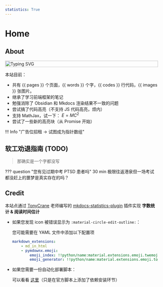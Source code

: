 ```yaml
---
statistics: True
---
```


# Home

## About

<div style="width:100%; display:flex; align-items:center;">
<img style="width:100%; max-width:800px;"
src="https://readme-typing-svg.demolab.com?font=Zen+Old+Mincho&pause=1000&color=3FBA84&vCenter=true&width=435&height=40&lines=%E6%AC%A2%E8%BF%8E%E5%A4%A7%E5%AE%B6%E5%92%8C%E6%88%91%E4%B8%80%E8%B5%B7%E5%85%89%E6%98%8E%E7%88%AC%E8%A1%8C%EF%BC%81;%E8%BD%AF%E5%B7%A5%E4%BA%BA%E9%83%BD%E4%BC%9A%E6%9C%89%E7%BE%8E%E5%A5%BD%E7%9A%84%E6%9C%AA%E6%9D%A5+...++%3F"
alt="Typing SVG" 
/>
</div>

本站目前：

- 共有 {{ pages }} 个页面，{{ words }} 个字，{{ codes }} 行代码，{{ images }} 张图片。
- 继承了学习前端框架的笔记
- 勉强消除了 Obsidian 和 Mkdocs 渲染结果不一致的问题
- 尝试搞了代码高亮（不支持 JS 代码高亮，烦内）
- 支持 MathJax，试一下： $E = MC^2$
- 尝试了一些新的高亮块（从 Promise 开始）

!!! Info "广告位招租 -> 试图成为指针数组"

## 软工劝退指南 (TODO)

> 那确实是一个字都没写

??? question "您有见过期中考 PTSD 患者吗"
    30 min 极限往返港泉但一场考试都没赶上的噩梦是真实存在的吗？

## Credit

本站点通过 [TonyCrane](https://github.com/TonyCrane) 老师编写的 [mkdocs-statistics-plugin](https://github.com/TonyCrane/mkdocs-statistics-plugin) 插件实现 **字数统计 & 阅读时间估计**

- 如果您发现 icon 被错误显示为 `:material-circle-edit-outline:`：
  
    您可能需要在 YAML 文件中添加以下配置项

    ```yaml
    markdown_extensions:
        - md_in_html
        - pymdownx.emoji:
            emoji_index: !!python/name:material.extensions.emoji.twemoji
            emoji_generator: !!python/name:material.extensions.emoji.to_svg
    ```

- 如果您需要一份自动化部署脚本：
  
    可以看看 [这里](https://github.com/triplepiers/Notes_Collection/blob/main/.github/workflows/ci.yml)（只是在官方脚本上添加了依赖安装环节）

<script src="https://unpkg.com/scrollreveal"></script>
<script>
    // window.onload = function() {
    //     ScrollReveal().reveal('.md-content *', {
    //         reset: false,
    //         origin: 'bottom',
    //         distance: '50px',
    //         duration: 1000,
    //         easing: 'ease',
    //         opacity: 0
    //     });
    // }
</script>
